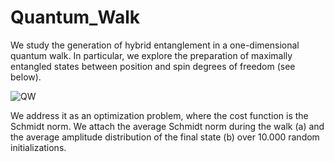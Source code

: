 # Quantum_Walk

We study the generation of hybrid entanglement in a one-dimensional quantum walk. In particular, we explore the preparation of maximally entangled states between position and spin degrees of freedom (see below). 

![QW](https://www.semanticscholar.org/paper/Generation-of-hybrid-maximally-entangled-states-in-Gratsea-Lewenstein/2729a539407aa50d017a1a59ab539cae38fca579/figure/0)


We address it as an optimization problem, where the cost function is the Schmidt norm. We attach the average Schmidt norm during the walk (a) and the average amplitude distribution of the final state (b) over 10.000 random initializations. 
